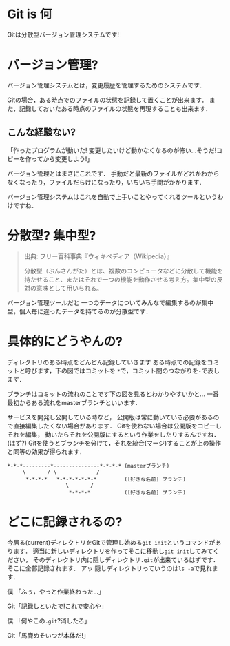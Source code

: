 # Git is 何

Gitは分散型バージョン管理システムです!

# バージョン管理?

バージョン管理システムとは，変更履歴を管理するためのシステムです．

Gitの場合，ある時点でのファイルの状態を記録して置くことが出来ます．
また，記録しておいたある時点のファイルの状態を再現することも出来ます．

## こんな経験ない?

「作ったプログラムが動いた! 変更したいけど動かなくなるのが怖い…そうだ!コピーを作ってから変更しよう!」

バージョン管理とはまさにこれです．
手動だと最新のファイルがどれかわからなくなったり，ファイルだらけになったり，いちいち手間がかかります．

バージョン管理システムはこれを自動で上手いことやってくれるツールというわけですね．

# 分散型? 集中型?

>出典: フリー百科事典『ウィキペディア（Wikipedia）』
>
>分散型（ぶんさんがた）とは、複数のコンピュータなどに分散して機能を持たせること、またはそれで一つの機能を動作させる考え方。集中型の反対の意味として用いられる。 
>

バージョン管理ツールだと
一つのデータについてみんなで編集するのが集中型，個人毎に違ったデータを持てるのが分散型です．

# 具体的にどうやんの?
ディレクトリのある時点をどんどん記録していきます
ある時点での記録をコミットと呼びます，下の図ではコミットを
`*`で，コミット間のつながりを`-`で表します．

ブランチはコミットの流れのことです下の図を見るとわかりやすいかと…
一番最初からある流れをmasterブランチといいます．

サービスを開発し公開している時など，
公開版は常に動いている必要があるので直接編集したくない場合があります．
Gitを使わない場合は公開版をコピーしそれを編集，
動いたらそれを公開版にするという作業をしたりするんですね．(はず?)
Gitを使うとブランチを分けて，それを統合(マージ)することが上の操作と同等の効果が得られます．

```
*-*-*---------*---------------*-*-*-* (masterブランチ)
     \       / \             /
      *-*-*-*   *-*-*-*-*-*-*         ([好きな名前] ブランチ)
                   \       /
                    *-*-*-*           ([好きな名前] ブランチ)
```

# どこに記録されるの?
今居る(current)ディレクトリをGitで管理し始める`git init`というコマンドがあります．
適当に新しいディレクトリを作ってそこに移動し`git init`してみてください，
そのディレクトリ内に隠しディレクトリ`.git`が出来ているはずです．
そこに全部記録されます．
アッ 隠しディレクトリっていうのは`ls -a`で見れます．

僕 「ふぅ，やっと作業終わった…」

Git「記録しといたで!これで安心や」

僕 「何やこの`.git`?消したろ」

Git「馬鹿めそいつが本体だ!」

